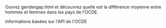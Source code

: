 Ouvrez gendergap.html et découvrez quelle est la différence moyenne entre hommes et femmes dans les pays de l'OCDE.

Informations basées sur l'API de l'OCDE
